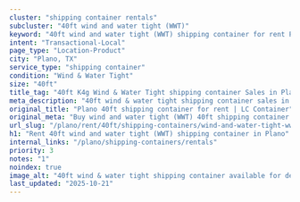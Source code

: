 ```yaml
---
cluster: "shipping container rentals"
subcluster: "40ft wind and water tight (WWT)"
keyword: "40ft wind and water tight (WWT) shipping container for rent Plano, TX"
intent: "Transactional-Local"
page_type: "Location-Product"
city: "Plano, TX"
service_type: "shipping container"
condition: "Wind & Water Tight"
size: "40ft"
title_tag: "40ft K4g Wind & Water Tight shipping container Sales in Plano | LC Container"
meta_description: "40ft wind & water tight shipping container sales in Plano. Fast delivery, competitive pricing. Serving shipping containers area. Quote ID: 2Y1. Call (214) 524-4168 for your free quote today."
original_title: "Plano 40ft shipping container for rent | LC Container"
original_meta: "Buy wind and water tight (WWT) 40ft shipping container rent with local delivery in Plano, TX. LC Container — local Since 2003. Request a fast quote today."
url_slug: "/plano/rent/40ft/shipping-containers/wind-and-water-tight-wwt"
h1: "Rent 40ft wind and water tight (WWT) shipping container in Plano"
internal_links: "/plano/shipping-containers/rentals"
priority: 3
notes: "1"
noindex: true
image_alt: "40ft wind & water tight shipping container available for delivery in Plano"
last_updated: "2025-10-21"
---
```


<!-- TODO: Add unique city/inventory copy, images, and internal links here. -->
